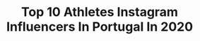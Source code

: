 ---
title: Top 10 Athletes Instagram Influencers In Portugal In 2020
description: >-
  Find top athletes Instagram influencers in Portugal in 2020. Most popular hashtags: #stayhome #triathlon #emtb #mirandabikeparts.
platform: Instagram
profiles:
  - username: "asllani9"
    fullname: >-
      Kosovare Asllani
    location: "Portugal"
    followers: 173079
    engagement: 708
    commentsToLikes: 0.007756
    id: ck0vwneoqunta0i19784vh7p2
    verified: true
    hashtags: "#laureussportforgood, #algarve2020, #bildbyran, #justdoit"
  - username: "therealmislawchuk"
    fullname: >-
      Tyler Mislawchuk
    location: "Portugal"
    followers: 8408
    engagement: 1530
    commentsToLikes: 0.013553
    id: ck5zql1eausmi0i14gq9tg64k
    verified: true
    hashtags: "#ride, #swim, #94forward, #nike"
  - username: "bernardocarvalhosilva"
    fullname: >-
      Bernardo Carvalho E Silva
    location: "Portugal"
    followers: 2023441
    engagement: 485
    commentsToLikes: 0.003162
    id: ck136uw9o8dsv0i19mh47toth
    verified: true
    hashtags: "#nomasdiego, #olh, #nemeziz, #createdwithadidas"
  - username: "alextraca"
    fullname: >-
      𝔸lex 𝕋raça
    location: "Portugal"
    followers: 17715
    engagement: 838
    commentsToLikes: 0.068147
    id: ck0u00fv1s9oe0i190504d4gz
    verified: false
    hashtags: "#gymoutfits, #preworkout, #igfitness, #workout"
  - username: "joaomoreira.pt"
    fullname: >-
      João Moreira
    location: "Portugal"
    followers: 7115
    engagement: 556
    commentsToLikes: 0.005120
    id: ck6twymn1uukd0j71xtqsz3zg
    verified: false
    hashtags: ""
  - username: "emanuelpombo"
    fullname: >-
      Emanuel Pombo
    location: "Portugal"
    followers: 13427
    engagement: 701
    commentsToLikes: 0.023632
    id: ck5c2wpe1y52u0i11qj4juvyl
    verified: false
    hashtags: "#newweek, #gobigorgohome, #trails, #ktmbikeportugal"
  - username: "hwilkin17"
    fullname: >-
      Hannah Wilkinson
    location: "Portugal"
    followers: 21125
    engagement: 357
    commentsToLikes: 0.007840
    id: ck5zzl5fubxxs0i147embs84r
    verified: true
    hashtags: "#internationalwomensday, #playinside, #playfortheworld"
  - username: "hugobasaula747"
    fullname: >-
      Hugo Basaúla  🇵🇹
    location: "Portugal"
    followers: 11108
    engagement: 935
    commentsToLikes: 0.009312
    id: ck0vyfo1a3qze0i19y9t46vxy
    verified: false
    hashtags: "#doisdois, #enduro, #supercross, #b747"
  - username: "patriciamamona"
    fullname: >-
      PATRÍCIA MAMONA
    location: "Portugal"
    followers: 145375
    engagement: 491
    commentsToLikes: 0.011600
    id: ck0u1mi21x9cs0i19pjweajll
    verified: true
    hashtags: "#atleta, #tokyo2021, #strongertogether, #makeup"
  - username: "natygui_tri"
    fullname: >-
      Natália
    location: "Portugal"
    followers: 10206
    engagement: 513
    commentsToLikes: 0.024331
    id: ck5zqrbt1v56k0i14xsuzcavl
    verified: false
    hashtags: "#cascais, #triathlontrainning, #vem2020, #corremais"
---